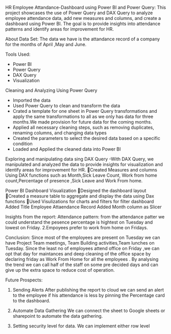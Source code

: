 HR Employee Attandance-Dashboard using Power BI and Power Query:
This project showcases the use of Power Query and DAX Query to analyze employee attendance data, add new measures and columns, and create a dashboard using Power BI. The goal is to provide insights into attendance patterns and identify areas for improvement for HR.

About Data Set:
The data we have is the attandance record of a company for the months of April ,May and June.

Tools Used:
- Power BI
- Power Query
- DAX Query
- Visualization

Cleaning and Analyzing Using Power Query
- Imported the data 
- Used Power Query to clean and transform the data
- Crated a template for one sheet in Power Query transformations and apply the same transformations to all as we only has data for three months.We made provision for future data for the coming months.
- Applied all necessary cleaning steps, such as removing duplicates, renaming columns, and changing data types
- Created the parameters to select the desired data based on a specific condition
- Loaded and Applied the cleaned data into Power BI

Exploring and manipulating data sing DAX Query
-With DAX Query, we manipulated and analyzed the data to provide insights for visualization and identify areas for improvement for HR.
Created Measures and columns Using DAX functions such as Month,Sick Leave Count, Work from home count,Percentage of presence ,Sick Leave and Work From home.

Power BI Dashboard Visualization
Designed the dashboard layout
Created a measure table to aggregate and display the data using Dax functions
Used Visulizations for charts and filters for filter dashboard
Added Title  Employee Attaendance Record
Added  Month column as Slicer


Insights from the report:
Attendance pattern: from the attendance patter we could understand the pesence percentage is hightest on Tuesday and lowest on Friday.
2.Empoyees prefer to work from home on Fridays.

Conclusion:
Since most of the employees are present on Tuesday we can have Project Team meetings, Team Building activities,Team lunches on Tuesday.
Since the least no of employees attend office on Friday ,we can opt that day for maintances and deep cleaning of the office space by declaring friday as Work From Home for all the employees .
By analysing the trend we can call half of the staff on some pre decided days  and can give up the extra space to reduce cost of operation.

Future Prospects:
1. Sending Alerts
After publishing the report to cloud we can send an alert to the employee if his attendance is less by pinning the Percentage card to the dashboard.

2. Automate Data Gathering
We can connect the sheet to Google sheets or sharepoint to automate the data gathering.

3. Setting security level for data.
We can implement either row level

